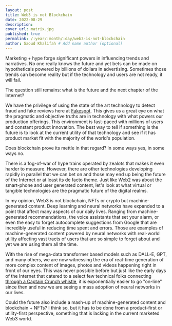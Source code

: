 ```yaml
---
layout: post
title: Web3 is not Blockchain
date: 2022-08-29
description: 
cover_url: matrix.jpg
published: true
permalink: /:year/:month/:day/web3-is-not-blockchain
author: Saoud Khalifah # Add name author (optional)
---
```

Marketing + hype forge significant powers in influencing trends and narratives. No one really knows the future and yet bets can be made on hypotheticals powered by billions of dollars in advertising. Sometimes those trends can become reality but if the technology and users are not ready, it will fail.

The question still remains: what is the future and the next chapter of the Internet?

We have the privilege of using the state of the art technology to detect fraud and fake reviews here at [Fakespot](https://www.fakespot.com). This gives us a great eye on what the pragmatic and objective truths are in technology with what powers our production offerings. This environment is fast-paced with millions of users and constant product innovation. The best way to tell if something is the future is to look at the current utility of that technology and see if it has product market fit with the majority of the world's population.

Does blockchain prove its mettle in that regard? In some ways yes, in some ways no. 

There is a fog-of-war of hype trains operated by zealots that makes it even harder to measure. However, there are other technologies developing rapidly in parallel that we can bet on and those may end up being the future of the Internet or at least its de facto theme. Just like Web2 was about the smart-phone and user generated content, let's look at what virtual or tangible technologies are the pragmatic future of the digital realms.

In my opinion, Web3 is not blockchain, NFTs or crypto but machine-generated content. Deep learning and neural networks have expanded to a point that affect many aspects of our daily lives. Ranging from machine-generated recommendations, the voice assistants that set your alarm, or even the easy to forget autocomplete suggestions from Google that are incredibly useful in reducing time spent and errors. Those are examples of machine-generated content powered by neural networks with real-world utility affecting vast tracts of users that are so simple to forget about and yet we are using them all the time.

With the rise of mega-data transformer based models such as DALL-E, GPT, and many others, we are now witnessing the era of real-time generation of more complex content of images, photos and videos happening right in front of our eyes. This was never possible before but just like the early days of the Internet that catered to a select few technical folks connecting [through a Captain Crunch whistle](https://en.wikipedia.org/wiki/John_Draper), it is exponentially easier to go "on-line" since then and now we are seeing a mass adoption of neural networks in our lives.

Could the future also include a mash-up of machine-generated content and blockchain + NFTs? I think so, but it has to be done from a product-first or utility-first perspective, something that is lacking in the current marketed Web3 world.
